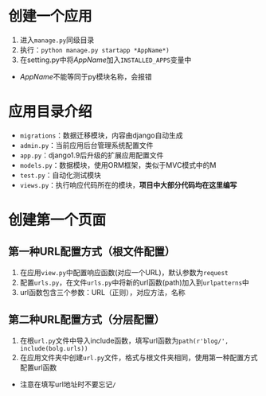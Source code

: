 # 创建一个应用

1. 进入`manage.py`同级目录
1. 执行：`python manage.py startapp *AppName*)`
1. 在setting.py中将*AppName*加入`INSTALLED_APPS`变量中
- *AppName*不能等同于py模块名称，会报错

# 应用目录介绍

- `migrations`：数据迁移模块，内容由django自动生成
- `admin.py`：当前应用后台管理系统配置文件
- `app.py`：django1.9后升级的扩展应用配置文件
- `models.py`：数据模块，使用ORM框架，类似于MVC模式中的M
- `test.py`：自动化测试模块
- `views.py`：执行响应代码所在的模块，**项目中大部分代码均在这里编写**

# 创建第一个页面

## 第一种URL配置方式（根文件配置）
1. 在应用`view.py`中配置响应函数(对应一个URL)，默认参数为`request`
1. 配置`urls.py`，在文件`urls.py`中将新的url函数(path)加入到`urlpatterns`中
1. url函数包含三个参数：URL（正则），对应方法，名称

## 第二种URL配置方式（分层配置）
1. 在根`url.py`文件中导入include函数，填写url函数为`path(r'blog/', include(bolg.urls))`
1. 在应用文件夹中创建`url.py`文件，格式与根文件夹相同，使用第一种配置方式配置url函数
- 注意在填写url地址时不要忘记`/`

